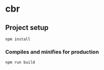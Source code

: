 # cbr

## Project setup
```
npm install
```

### Compiles and minifies for production
```
npm run build
```



